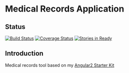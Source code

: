 # Medical Records Application

## Status
[![Build Status](https://travis-ci.org/juan-manuel-alberro/medical-records.svg?branch=master)](https://travis-ci.org/juan-manuel-alberro/medical-records) [![Coverage Status](https://coveralls.io/repos/github/juan-manuel-alberro/medical-records/badge.svg?branch=master)](https://coveralls.io/github/juan-manuel-alberro/medical-records?branch=master) [![Stories in Ready](https://badge.waffle.io/juan-manuel-alberro/medical-records.png?label=ready&title=Ready)](https://waffle.io/juan-manuel-alberro/medical-records)

## Introduction
Medical records tool based on my [Angular2 Starter Kit](https://github.com/juan-manuel-alberro/angular2-starter-kit)
